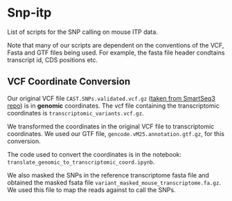 # Snp-itp

List of scripts for the SNP calling on mouse ITP data.

Note that many of our scripts are dependent on the conventions of the VCF, Fasta and GTF files being used. For example, the fasta file header condtains transcript id, CDS positions etc.

## VCF Coordinate Conversion

Our original VCF file `CAST.SNPs.validated.vcf.gz`
([taken from SmartSeq3 repo](https://github.com/sandberg-lab/Smart-seq3/blob/master/allele_level_expression/CAST.SNPs.validated.vcf.gz)) is in **genomic** coordinates. The vcf file containing the transcriptomic coordinates is `transcriptomic_variants.vcf.gz`.

We transformed the coordinates in the original VCF file to transcriptomic coordinates. We used our GTF file, `gencode.vM25.annotation.gtf.gz`, for this conversion. 

The code used to convert the coordinates is in the notebook:
`translate_genomic_to_transcriptomic_coord.ipynb`.

We also masked the SNPs in the reference transcriptome  fasta file and obtained the masked fsata file 
`variant_masked_mouse_transcriptome.fa.gz`.
We used this file to map the reads against to call the SNPs.


